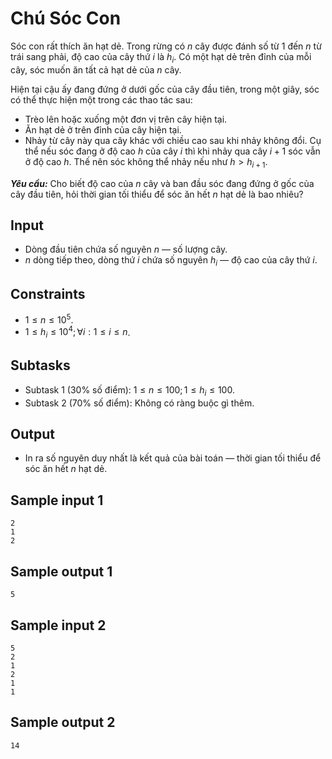 # Chú Sóc Con

Sóc con rất thích ăn hạt dẻ. Trong rừng có $n$ cây được đánh số từ $1$ đến $n$ từ trái sang phải, độ cao của cây thứ $i$ là $h_i$. Có một hạt dẻ trên đỉnh của mỗi cây, sóc muốn ăn tất cả hạt dẻ của $n$ cây.

Hiện tại cậu ấy đang đứng ở dưới gốc của cây đầu tiên, trong một giây, sóc có thể thực hiện một trong các thao tác sau:

- Trèo lên hoặc xuống một đơn vị trên cây hiện tại.
- Ăn hạt dẻ ở trên đỉnh của cây hiện tại.
- Nhảy từ cây này qua cây khác với chiều cao sau khi nhảy không đổi. Cụ thể nếu sóc đang ở độ cao $h$ của cây $i$ thì khi nhảy qua cây $i + 1$ sóc vẫn ở độ cao $h$. Thế nên sóc không thể nhảy nếu như $h > h_{i + 1}$.

***Yêu cầu:*** Cho biết độ cao của $n$ cây và ban đầu sóc đang đứng ở gốc của cây đầu tiên, hỏi thời gian tối thiểu để sóc ăn hết $n$ hạt dẻ là bao nhiêu?

## Input

- Dòng đầu tiên chứa số nguyên $n$ — số lượng cây.
- $n$ dòng tiếp theo, dòng thứ $i$ chứa số nguyên $h_i$ — độ cao của cây thứ $i$.

## Constraints

- $1 \le n \le 10^5$.
- $1 \le h_i \le 10^4; \forall i: 1 \le i \le n$.

## Subtasks

- Subtask $1$ ($30\%$ số điểm): $1 \le n \le 100; 1 \le h_i \le 100$.
- Subtask $2$ ($70\%$ số điểm): Không có ràng buộc gì thêm.

## Output

- In ra số nguyên duy nhất là kết quả của bài toán — thời gian tối thiểu để sóc ăn hết $n$ hạt dẻ.

## Sample input 1

```
2
1
2
```

## Sample output 1

```
5
```


## Sample input 2

```
5
2
1
2
1
1
```

## Sample output 2

```
14
```

